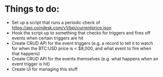 # Things to do:
* Set up a script that runs a periodic check of https://api.coindesk.com/v1/bpi/currentprice.json
* Hook the script up to something that checks for triggers and fires off events when certain triggers are hit
* Create CRUD API for the event triggers (e.g. a record to tell it to watch for when the BTC:USD price is < $8,000, and what event to fire when that happens)
* Create CRUD API for the events themselves (e.g. what happens when an event trigger is hit)
* Create UI for managing this stuff
